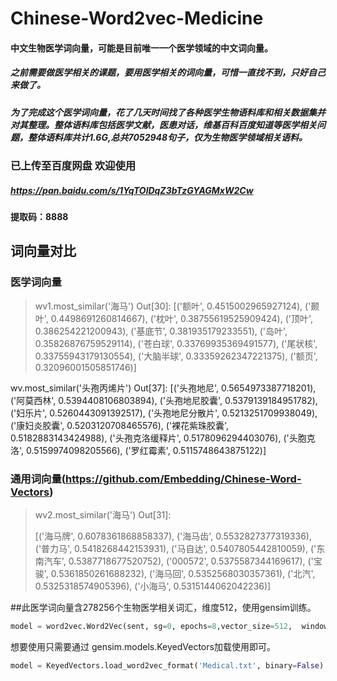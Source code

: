 # Chinese-Word2vec-Medicine



#### 中文生物医学词向量，可能是目前唯一一个医学领域的中文词向量。



##### 之前需要做医学相关的课题，要用医学相关的词向量，可惜一直找不到，只好自己来做了。

##### 为了完成这个医学词向量，花了几天时间找了各种医学生物语料库和相关数据集并对其整理。整体语料库包括医学文献，医患对话，维基百科百度知道等医学相关问题，整体语料库共计1.6G,总共7052948句子，仅为生物医学领域相关语料。


### 已上传至百度网盘  欢迎使用

##### https://pan.baidu.com/s/1YqTOlDqZ3bTzGYAGMxW2Cw 

#### 提取码：**8888** 

### 





## 词向量对比

### 医学词向量

> wv1.most_similar('海马')
> Out[30]: 
> [('额叶', 0.4515002965927124),
>  ('颞叶', 0.4498691260814667),
>  ('枕叶', 0.38755619525909424),
>  ('顶叶', 0.386254221200943),
>  ('基底节', 0.381935179233551),
>  ('岛叶', 0.35826876759529114),
>  ('苍白球', 0.33769935369491577),
>  ('尾状核', 0.33755943179130554),
>  ('大脑半球', 0.33359262347221375),
>  ('额页', 0.32096001505851746)]

wv.most_similar('头孢丙烯片')
Out[37]: 
[('头孢地尼', 0.5654973387718201),
 ('阿莫西林', 0.5394408106803894),
 ('头孢地尼胶囊', 0.5379139184951782),
 ('妇乐片', 0.5260443091392517),
 ('头孢地尼分散片', 0.5213251709938049),
 ('康妇炎胶囊', 0.5203120708465576),
 ('裸花紫珠胶囊', 0.5182883143424988),
 ('头孢克洛缓释片', 0.5178096294403076),
 ('头胞克洛', 0.5159974098205566),
 ('罗红霉素', 0.5115748643875122)]
 
 
### 通用词向量(https://github.com/Embedding/Chinese-Word-Vectors)

> wv2.most_similar('海马')
> Out[31]: 
>
> [('海马牌', 0.6078361868858337), 
> ('海马齿', 0.5532827377319336), 
> ('普力马', 0.5418268442153931),
>  ('马自达', 0.5407805442810059),
>  ('东南汽车', 0.5387718677520752),
>  ('000572', 0.5375587344169617), 
> ('宝骏', 0.5361850261688232),
>  ('海马回', 0.5352568030357361), 
> ('北汽', 0.5325318574905396), 
> ('小海马', 0.5315144062042236)]



##此医学词向量含278256个生物医学相关词汇，维度512，使用gensim训练。

```python
model = word2vec.Word2Vec(sent, sg=0, epochs=8,vector_size=512,  window=5,  min_count=4,  negative=3, sample=0.001, hs=1, workers=16)
```

想要使用只需要通过 gensim.models.KeyedVectors加载使用即可。

```python
model = KeyedVectors.load_word2vec_format('Medical.txt', binary=False)
```

### 

